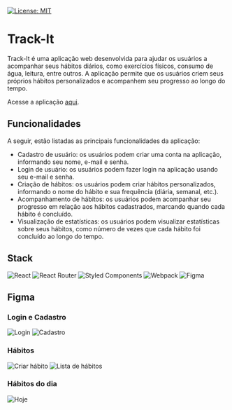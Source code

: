 [![License: MIT](https://img.shields.io/badge/License-MIT-yellow.svg)](https://github.com/MatheusW166/track-it/blob/main/LICENCE)

# Track-It

Track-It é uma aplicação web desenvolvida para ajudar os usuários a acompanhar seus hábitos diários, como exercícios físicos, consumo de água, leitura, entre outros. A aplicação permite que os usuários criem seus próprios hábitos personalizados e acompanhem seu progresso ao longo do tempo.

Acesse a aplicação [aqui](https://track-it-steel.vercel.app/).

## Funcionalidades

A seguir, estão listadas as principais funcionalidades da aplicação:

- Cadastro de usuário: os usuários podem criar uma conta na aplicação, informando seu nome, e-mail e senha.
- Login de usuário: os usuários podem fazer login na aplicação usando seu e-mail e senha.
- Criação de hábitos: os usuários podem criar hábitos personalizados, informando o nome do hábito e sua frequência (diária, semanal, etc.).
- Acompanhamento de hábitos: os usuários podem acompanhar seu progresso em relação aos hábitos cadastrados, marcando quando cada hábito é concluído.
- Visualização de estatísticas: os usuários podem visualizar estatísticas sobre seus hábitos, como número de vezes que cada hábito foi concluído ao longo do tempo.

## Stack

![React](https://img.shields.io/badge/react-%2320232a.svg?style=for-the-badge&logo=react&logoColor=%2361DAFB) ![React Router](https://img.shields.io/badge/React_Router-CA4245?style=for-the-badge&logo=react-router&logoColor=white)
 ![Styled Components](https://img.shields.io/badge/styled--components-DB7093?style=for-the-badge&logo=styled-components&logoColor=white) ![Webpack](https://img.shields.io/badge/webpack-%238DD6F9.svg?style=for-the-badge&logo=webpack&logoColor=black) ![Figma](https://img.shields.io/badge/figma-%23F24E1E.svg?style=for-the-badge&logo=figma&logoColor=white)

## Figma

### Login e Cadastro
![Login](https://github.com/MatheusW166/track-it/blob/main/refs/login.png) ![Cadastro](https://github.com/MatheusW166/track-it/blob/main/refs/cadastro.png) 

### Hábitos
![Criar hábito](https://github.com/MatheusW166/track-it/blob/main/refs/habitos.png) ![Lista de hábitos](https://github.com/MatheusW166/track-it/blob/main/refs/habitos_lista.png) 

### Hábitos do dia
![Hoje](https://github.com/MatheusW166/track-it/blob/main/refs/hoje.png)
